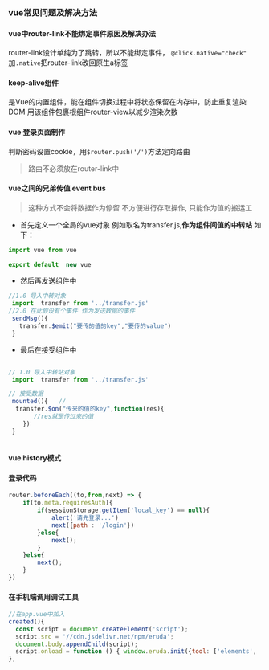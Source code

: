 ### vue常见问题及解决方法

#### vue中router-link不能绑定事件原因及解决办法
router-link设计单纯为了跳转，所以不能绑定事件，
`@click.native="check"` 加`.native`把router-link改回原生a标签

#### keep-alive组件
是Vue的内置组件，能在组件切换过程中将状态保留在内存中，防止重复渲染DOM 用该组件包裹根组件router-view以减少渲染次数

#### vue 登录页面制作
判断密码设置cookie，用`$router.push('/')`方法定向路由
> 路由不必须放在router-link中

#### vue之间的兄弟传值 event bus

> 这种方式不会将数据作为停留 不方便进行存取操作, 只能作为值的搬运工

- 首先定义一个全局的vue对象 例如取名为transfer.js,**作为组件间值的中转站** 如下：

```javascript
import vue from vue

export default  new vue

```

- 然后再发送组件中
```javascript
//1.0 导入中转对象
 import  transfer from '../transfer.js'
//2.0 在此假设有个事件 作为发送数据的事件 
 sendMsg(){
   transfer.$emit("要传的值的key","要传的value")
 }
```

- 最后在接受组件中

```javascript

// 1.0 导入中转站对象
 import  transfer from '../transfer.js'

// 接受数据
 mounted(){   //
  transfer.$on("传来的值的key",function(res){
       //res就是传过来的值
    })
 }
 
```

#### vue history模式


#### 登录代码

```js
router.beforeEach((to,from,next) => {
    if(to.meta.requiresAuth){
        if(sessionStorage.getItem('local_key') == null){
            alert('请先登录...')
            next({path : '/login'})
        }else{
            next();
        }
    }else{
        next();
    }
})
```

#### 在手机端调用调试工具

```js
//在app.vue中加入
created(){
  const script = document.createElement('script');
  script.src = '//cdn.jsdelivr.net/npm/eruda';
  document.body.appendChild(script);
  script.onload = function () { window.eruda.init({tool: ['elements', 'console', 'network', 'sources']}) }
},
```